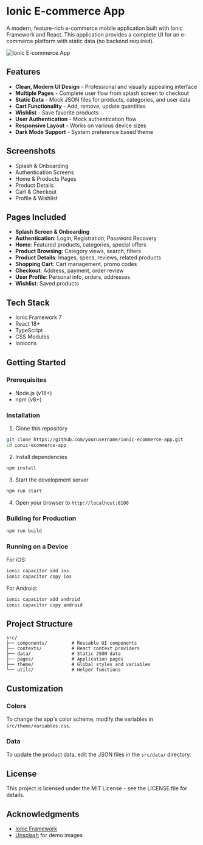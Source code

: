 # Ionic E-commerce App

A modern, feature-rich e-commerce mobile application built with Ionic Framework and React. This application provides a complete UI for an e-commerce platform with static data (no backend required).

![Ionic E-commerce App](/public/preview.png)

## Features

- **Clean, Modern UI Design** - Professional and visually appealing interface
- **Multiple Pages** - Complete user flow from splash screen to checkout
- **Static Data** - Mock JSON files for products, categories, and user data
- **Cart Functionality** - Add, remove, update quantities
- **Wishlist** - Save favorite products
- **User Authentication** - Mock authentication flow
- **Responsive Layout** - Works on various device sizes
- **Dark Mode Support** - System preference based theme

## Screenshots

- Splash & Onboarding
- Authentication Screens
- Home & Products Pages
- Product Details
- Cart & Checkout
- Profile & Wishlist

## Pages Included

- **Splash Screen & Onboarding**
- **Authentication**: Login, Registration, Password Recovery
- **Home**: Featured products, categories, special offers
- **Product Browsing**: Category views, search, filters
- **Product Details**: Images, specs, reviews, related products
- **Shopping Cart**: Cart management, promo codes
- **Checkout**: Address, payment, order review
- **User Profile**: Personal info, orders, addresses
- **Wishlist**: Saved products

## Tech Stack

- Ionic Framework 7
- React 18+
- TypeScript
- CSS Modules
- Ionicons

## Getting Started

### Prerequisites

- Node.js (v18+)
- npm (v8+)

### Installation

1. Clone this repository
```bash
git clone https://github.com/yourusername/ionic-ecommerce-app.git
cd ionic-ecommerce-app
```

2. Install dependencies
```bash
npm install
```

3. Start the development server
```bash
npm run start
```

4. Open your browser to `http://localhost:8100`

### Building for Production

```bash
npm run build
```

### Running on a Device

For iOS:
```bash
ionic capacitor add ios
ionic capacitor copy ios
```

For Android:
```bash
ionic capacitor add android
ionic capacitor copy android
```

## Project Structure

```
src/
├── components/         # Reusable UI components
├── contexts/           # React context providers
├── data/               # Static JSON data
├── pages/              # Application pages
├── theme/              # Global styles and variables
└── utils/              # Helper functions
```

## Customization

### Colors

To change the app's color scheme, modify the variables in `src/theme/variables.css`.

### Data

To update the product data, edit the JSON files in the `src/data/` directory.

## License

This project is licensed under the MIT License - see the LICENSE file for details.

## Acknowledgments

- [Ionic Framework](https://ionicframework.com/)
- [Unsplash](https://unsplash.com/) for demo images 